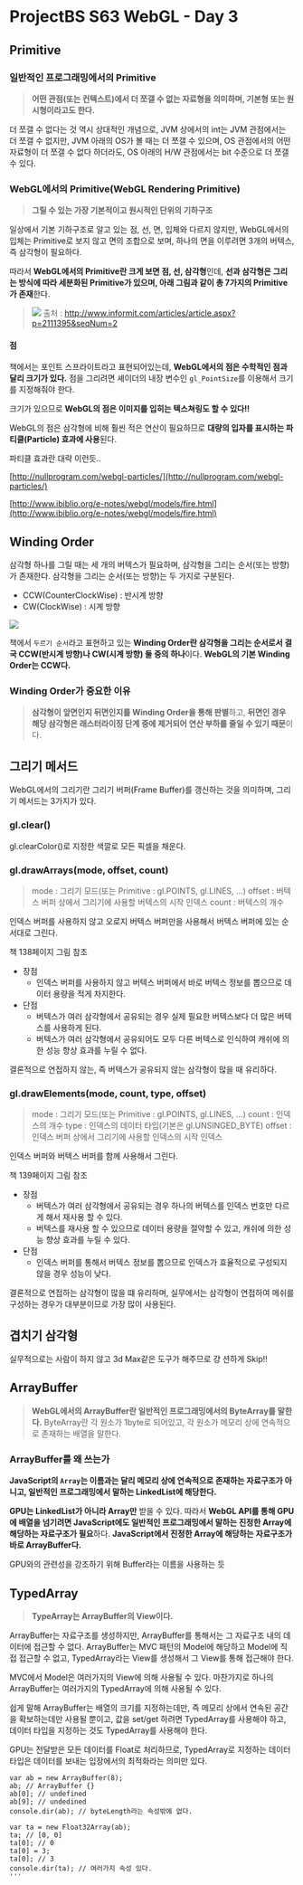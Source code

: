 # ProjectBS S63 WebGL - Day 3

## Primitive

### 일반적인 프로그래밍에서의 Primitive 

> **어떤 관점(또는 컨텍스트)에서 더 쪼갤 수 없는 자료형을 의미하며, 기본형 또는 원시형이라고도 한다.**

더 쪼갤 수 없다는 것 역시 상대적인 개념으로,
JVM 상에서의 int는 JVM 관점에서는 더 쪼갤 수 없지만, JVM 아래의 OS가 볼 때는 더 쪼갤 수 있으며, 
OS 관점에서의 어떤 자료형이 더 쪼갤 수 없다 하더라도, OS 아래의 H/W 관점에서는 bit 수준으로 더 쪼갤 수 있다.

### WebGL에서의 Primitive(WebGL Rendering Primitive)

> **그릴 수 있는 가장 기본적이고 원시적인 단위의 기하구조**

일상에서 기본 기하구조로 알고 있는 점, 선, 면, 입체와 다르지 않지만, WebGL에서의 입체는 Primitive로 보지 않고 면의 조합으로 보며, 하나의 면을 이루려면 3개의 버텍스, 즉 삼각형이 필요하다.

따라서 **WebGL에서의 Primitive란 크게 보면 점, 선, 삼각형**인데, **선과 삼각형은 그리는 방식에 따라 세분화된 Primitive가 있으며, 아래 그림과 같이 총 7가지의 Primitive가 존재**한다.

>![](https://camo.githubusercontent.com/157ef95b89d133244429dbfa2357b7579c1767f9/687474703a2f2f7074676d656469612e70656172736f6e636d672e636f6d2f696d616765732f63686170335f393738303332313930323932342f656c656d656e744c696e6b732f303366696731335f616c742e6a7067)
> 출처 : [http://www.informit.com/articles/article.aspx?p=2111395&seqNum=2 ](http://www.informit.com/articles/article.aspx?p=2111395&seqNum=2 )

#### 점

책에서는 포인트 스프라이트라고 표현되어있는데, **WebGL에서의 점은 수학적인 점과 달리 크기가 있다.** 점을 그리려면 셰이더의 내장 변수인 `gl_PointSize`를 이용해서 크기를 지정해줘야 한다.

크기가 있으므로 **WebGL의 점은 이미지를 입히는 텍스쳐링도 할 수 있다!!**

WebGL의 점은 삼각형에 비해 훨씬 적은 연산이 필요하므로 **대량의 입자를 표시하는 파티클(Particle) 효과에 사용**된다.

파티클 효과란 대략 이런듯.. 

[http://nullprogram.com/webgl-particles/](http://nullprogram.com/webgl-particles/)

[http://www.ibiblio.org/e-notes/webgl/models/fire.html](http://www.ibiblio.org/e-notes/webgl/models/fire.html)


## Winding Order

삼각형 하나를 그릴 때는 세 개의 버텍스가 필요하며, 삼각형을 그리는 순서(또는 방향)가 존재한다.
삼각형을 그리는 순서(또는 방향)는 두 가지로 구분된다.

- CCW(CounterClockWise) : 반시계 방향
- CW(ClockWise) : 시계 방향

![](http://learnopengl.com/img/advanced/faceculling_windingorder.png)

책에서 `두르기 순서`라고 표현하고 있는 **Winding Order란 삼각형을 그리는 순서로서 결국 CCW(반시계 방향)나 CW(시계 방향) 둘 중의 하나**이다. **WebGL의 기본 Winding Order는 CCW다.**

### Winding Order가 중요한 이유 

>**삼각형이 앞면인지 뒤면인지를 Winding Order을 통해 판별**하고, 
>**뒤면인 경우 해당 삼각형은 래스터라이징 단계 중에 제거되어 연산 부하를 줄일 수 있기 때문**이다.


## 그리기 메서드

WebGL에서의 그리기란 그리기 버퍼(Frame Buffer)를 갱신하는 것을 의미하며, 그리기 메서드는 3가지가 있다.

### gl.clear()

gl.clearColor()로 지정한 색깔로 모든 픽셀을 채운다.

### gl.drawArrays(mode, offset, count)


>mode : 그리기 모드(또는 Primitive : gl.POINTS, gl.LINES, ...)
>offset : 버텍스 버퍼 상에서 그리기에 사용할 버텍스의 시작 인덱스
>count : 버텍스의 개수


인덱스 버퍼를 사용하지 않고 오로지 버텍스 버퍼만을 사용해서 버텍스 버퍼에 있는 순서대로 그린다.

책 138페이지 그림 참조

- 장점
	- 인덱스 버퍼를 사용하지 않고 버텍스 버퍼에서 바로 버텍스 정보를 뽑으므로 데이터 용량을 적게 차지한다.	
- 단점
	- 버텍스가 여러 삼각형에서 공유되는 경우 실제 필요한 버텍스보다 더 많은 버텍스를 사용하게 된다.
	- 버텍스가 여러 삼각형에서 공유되어도 모두 다른 버텍스로 인식하여 캐쉬에 의한 성능 향상 효과를 누릴 수 없다.

결론적으로 연접하지 않는, 즉 버텍스가 공유되지 않는 삼각형이 많을 때 유리하다.

### gl.drawElements(mode, count, type, offset)

>mode : 그리기 모드(또는 Primitive : gl.POINTS, gl.LINES, ...)
>count : 인덱스의 개수
>type : 인덱스의 데이터 타입(기본은 gl.UNSINGED_BYTE)
>offset : 인덱스 버퍼 상에서 그리기에 사용할 인덱스의 시작 인덱스

인덱스 버퍼와 버텍스 버퍼를 함께 사용해서 그린다.

책 139페이지 그림 참조

- 장점
	- 버텍스가 여러 삼각형에서 공유되는 경우 하나의 버텍스를 인덱스 번호만 다르게 해서 재사용 할 수 있다.
	- 버텍스를 재사용 할 수 있으므로 데이터 용량을 절약할 수 있고, 캐쉬에 의한 성능 향상 효과를 누릴 수 있다.
- 단점
	- 인덱스 버퍼를 통해서 버텍스 정보를 뽑으므로 인덱스가 효율적으로 구성되지 않을 경우 성능이 낮다.
	
결론적으로 연접하는 삼각형이 많을 떄 유리하며, 실무에서는 삼각형이 연접하여 메쉬를 구성하는 경우가 대부분이므로 가장 많이 사용된다.

## 겹치기 삼각형

실무적으로는 사람이 하지 않고 3d Max같은 도구가 해주므로 걍 션하게 Skip!!   

## ArrayBuffer

> **WebGL에서의 ArrayBuffer란 일반적인 프로그래밍에서의 ByteArray를 말한다.**
> ByteArray란 각 원소가 1byte로 되어있고, 각 원소가 메모리 상에 연속적으로 존재하는 배열을 말한다.

### ArrayBuffer를 왜 쓰는가

**JavaScript의 `Array`는 이름과는 달리 메모리 상에 연속적으로 존재하는 자료구조가 아니고, 일반적인 프로그래밍에서 말하는 LinkedList에 해당한다.**

**GPU는 LinkedList가 아니라 Array만** 받을 수 있다. 따라서 **WebGL API를 통해 GPU에 배열을 넘기려면 JavaScript에도 일반적인 프로그래밍에서 말하는 진정한 Array에 해당하는 자료구조가 필요**하다. **JavaScript에서 진정한 Array에 해당하는 자료구조가 바로 ArrayBuffer다.**

GPU와의 관련성을 강조하기 위해 Buffer라는 이름을 사용하는 듯

## TypedArray

> **TypeArray는 ArrayBuffer의 View이다.**

ArrayBuffer는 자료구조를 생성하지만, ArrayBuffer를 통해서는 그 자료구조 내의 데이터에 접근할 수 없다.
ArrayBuffer는 MVC 패턴의 Model에 해당하고 Model에 직접 접근할 수 없고, TypedArray라는 View를 생성해서 그 View를 통해 접근해야 한다.

MVC에서 Model은 여러가지의 View에 의해 사용될 수 있다. 마찬가지로 하나의 ArrayBuffer는 여러가지의 TypedArray에 의해 사용될 수 있다.

쉽게 말해 ArrayBuffer는 배열의 크기를 지정하는데만, 즉 메모리 상에서 연속된 공간을 확보하는데만 사용될 뿐이고, 값을 set/get 하려면 TypedArray를 사용해야 하고, 데이터 타입을 지정하는 것도 TypedArray를 사용해야 한다.

GPU는 전달받은 모든 데이터를 Float로 처리하므로, TypedArray로 지정하는 데이터 타입은 데이터를 보내는 입장에서의 최적화라는 의미만 있다. 

```
var ab = new ArrayBuffer(8);
ab; // ArrayBuffer {}
ab[0]; // undefined
ab[9]; // undedined
console.dir(ab); // byteLength라는 속성밖에 없다.

var ta = new Float32Array(ab);
ta; // [0, 0]
ta[0]; // 0
ta[0] = 3;
ta[0]; // 3
console.dir(ta); // 여러가지 속성 있다.
'''
